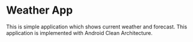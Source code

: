 # Weather App
This is simple application which shows current weather and forecast.
This application is implemented with Android Clean Architecture.
